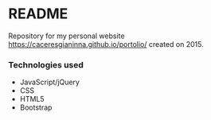 # README #

Repository for my personal website https://caceresgianinna.github.io/portolio/ created on 2015.

### Technologies used  ###
* JavaScript/jQuery
* CSS
* HTML5
* Bootstrap

